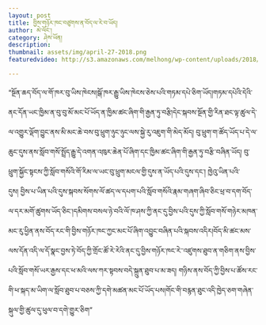 ```yaml
---
layout: post
title: བྱིས་གཉོར་ཁང་བཙུགས་ན་བོད་ལ་རེ་བ་ཡོད།
author: མེ་ལོང་།
category: ཤེས་ཡོན།
description: 
thumbnail: assets/img/april-27-2018.png
featuredvideo: http://s3.amazonaws.com/melhong/wp-content/uploads/2018/04/24142315/Kindergarten.mp4

---
```


“སྔོན་ཆད་བོད་ལ་གོ་ཁར་བུ་ཡིས་ཁེངས།སྒོ་ཁར་རྒྱུ་ཡིས་ཁེངས་ཅེས་པའི་གཏམ་དཔེ་ཅིག་ཡོད།གཏམ་དཔེའི་དེའི་ནང་དོན་ཡང་ཁྱིམ་ན་བུ་བུ་མོ་མང་པོ་ཡོད་ན་ཁྱིམ་ཚང་ཞིག་གི་རྒྱན་ཏུ་བརྩི།དེང་སྐབས་སྔོན་གྱི་རིན་ཐང་ལྟ་ཚུལ་དེ་ལ་འགྱུར་ལྡོག་བྱུང་ནས་མི་མང་ཆེ་བས་བུ་ཕྲུག་ཉུང་ཉུང་ལས་སྐྱེ་རུ་འཇུག་གི་མེད་མོད། བུ་ཕྲུག་ག་ཚོད་ཡོད་པ་དེ་ལ་ཆུང་དུས་ནས་སློབ་གསོ་སྤྲོད་རྒྱུ་དེ་འགན་འཁུར་ཆེན་པོ་ཞིག་དང་ཁྱིམ་ཚང་ཞིག་གི་རྒྱན་ཏུ་བརྩི་བཞིན་ཡོད། བུ་ཕྲུག་སྐྱོང་སྟངས་ཀྱི་སློབ་གསོའི་གོ་རིམ་ལ་ཡང་བུ་ཕྲུག་མངལ་གྱི་དུས་ན་ཡོད་པའི་དུས་དང་། ཁྱེའུ་ཡིན་པའི་དུས། བྱིས་པ་ཡིན་པའི་དུས་སྐབས་སོགས་ལོ་ཚད་ལ་དཔག་པའི་སློབ་གསོའི་རྣམ་གཞག་ཞིབ་ཅིང་ཕྲ་བ་དག་བོད་ལ་དར་མགོ་ཚུགས་ཡོད་ཅིང་།དམིགས་བསལ་ཉེ་བའི་ལོ་ཁ་ཤས་ཀྱི་ནང་དུ་བྱིས་པའི་དུས་ཀྱི་སློབ་གསོ་གཉེར་མཁན་མང་རུ་ཕྱིན་ནས་བོད་རང་གི་བྱིས་གཉོར་ཁང་ཀྱང་མང་པོ་ཞིག་འབྱུང་བཞིན་པའི་སྐབས་འདིར།བོད་མི་ཚང་མས་ལས་དོན་འདི་ལ་དོ་སྣང་བྱས་ཏེ་བོད་ཀྱི་གྲོང་ཚོ་རེ་རེའི་ནང་དུ་བྱིས་གཉོར་ཁང་རེ་་འཛུགས་ཐུབ་ན་གཅིག་ནས་བྱིས་པའི་སློབ་གསོ་ཡར་རྒྱས་དང་ཕ་མའི་ལས་ཀར་སྟབས་བདེ་སྐྲུན་ཐུབ་པ་མ་ཟད། གཉིས་ནས་བོད་ཀྱི་བྱིས་པ་ཚོས་རང་གི་ཕ་སྐད་མ་ཡིག་ལ་སློབ་ཐུབ་པ་བཅས་ཀྱི་དགེ་མཚན་མང་པོ་ཡོད་པས།གོང་གི་བརྙན་ཐུང་འདི་ཁྱེད་ཅག་གཞེན་སྐུལ་གྱི་ཚུལ་དུ་ཕུལ་བ་དགེ་གྱུར་ཅིག”

